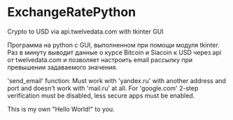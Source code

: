 # ExchangeRatePython
Crypto to USD via api.twelvedata.com with tkinter GUI

Программа на python с GUI, выполненном при помощи модуля tkinter. Раз в минуту выводит данные о курсе Bitcoin и Siacoin к USD через api от twelvedata.com 
и позволяет настроить email рассылку при превышении задаваемого значения.

'send_email' function:
Must work with 'yandex.ru' with another address and port and doesn't work with 'mail.ru' at all.
For 'google.com' 2-step verification must be disabled, less secure apps must be enabled.

This is my own "Hello World!" to you.
